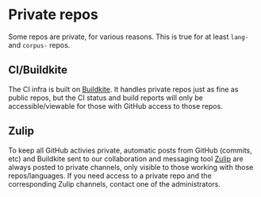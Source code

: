 # Private repos

Some repos are private, for various reasons. This is true for at least `lang-` and `corpus-` repos.

## CI/Buildkite

The CI infra is built on [Buildkite](https://buildkite.com/). It handles private repos just as fine as public repos, but the CI status and build reports will only be accessible/viewable for those with GitHub access to those repos.

## Zulip

To keep all GitHub activies private, automatic posts from GitHub (commits, etc) and Buildkite sent to our collaboration and messaging tool [Zulip](http://giella.zulipchat.com/) are always posted to private channels, only visible to those working with those repos/languages. If you need access to a private repo and the corresponding Zulip channels, contact one of the administrators.
